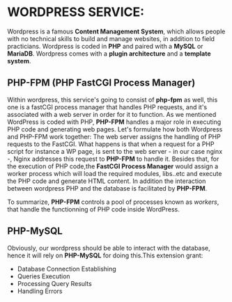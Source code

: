 # WORDPRESS SERVICE:
Wordpress is a famous **Content Management System**, which allows people with no technical skills to build and manage websites, in addition to field practicians. Wordpress is coded in **PHP** and paired with a **MySQL** or **MariaDB**. Wordpress comes with a **plugin architecture** and a **template system**.
## PHP-FPM (PHP FastCGI Process Manager)
Within wordpress, this service's going to consist of **php-fpm** as well, this one is a fastCGI process manager that handles PHP requests, and it's associated with a web server in order for it to function.
As we mentioned WordPress is coded with PHP, **PHP-FPM** handles a major role in executing PHP code and generating web pages.
Let's formulate how both Wordpress and PHP-FPM work together:
The web server assigns the handling of PHP requests to the FastCGI. What happens is that when a request for a PHP script for instance a WP page, is sent to the web server - in our case nginx -, Nginx addresses  this request to **PHP-FPM** to handle it. Besides that, for the execution of PHP code,the **FastCGI Process Manager** would assign a worker process which will load the required modules, libs..etc and execute the PHP code and generate HTML content. In addition the interaction between wordpress PHP and the database is facilitated by **PHP-FPM**. 

To summarize, **PHP-FPM** controls a pool of processes known as *workers*, that handle the functionning of PHP code inside WordPress.

## PHP-MySQL
Obviously, our wordpress should be able to interact with the database, hence it will rely on **PHP-MySQL** for doing this.This extension grant:
* Database Connection Establishing
* Queries Execution
* Processing Query Results
* Handling Errors